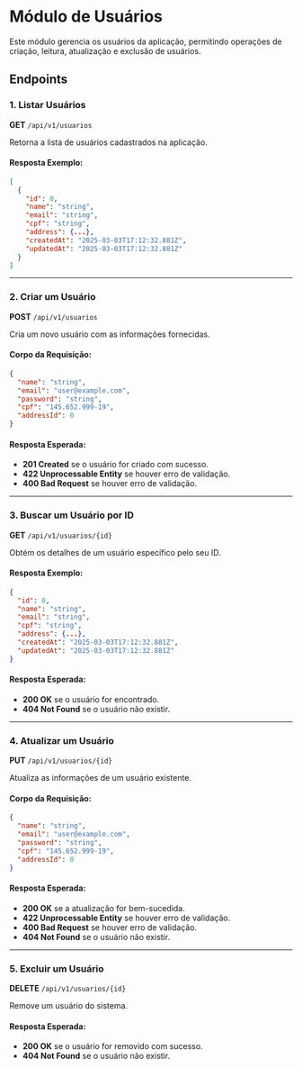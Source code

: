 # Módulo de Usuários

Este módulo gerencia os usuários da aplicação, permitindo operações de criação, leitura, atualização e exclusão de usuários.

## Endpoints

### 1. Listar Usuários

**GET** `/api/v1/usuarios`

Retorna a lista de usuários cadastrados na aplicação.

#### Resposta Exemplo:

```json
[
  {
    "id": 0,
    "name": "string",
    "email": "string",
    "cpf": "string",
    "address": {...},
    "createdAt": "2025-03-03T17:12:32.881Z",
    "updatedAt": "2025-03-03T17:12:32.881Z"
  }
]
```

---

### 2. Criar um Usuário

**POST** `/api/v1/usuarios`

Cria um novo usuário com as informações fornecidas.

#### Corpo da Requisição:

```json
{
  "name": "string",
  "email": "user@example.com",
  "password": "string",
  "cpf": "145.652.999-19",
  "addressId": 0
}
```

#### Resposta Esperada:
- **201 Created** se o usuário for criado com sucesso.
- **422 Unprocessable Entity** se houver erro de validação.
- **400 Bad Request** se houver erro de validação.

---

### 3. Buscar um Usuário por ID

**GET** `/api/v1/usuarios/{id}`

Obtém os detalhes de um usuário específico pelo seu ID.

#### Resposta Exemplo:

```json
{
  "id": 0,
  "name": "string",
  "email": "string",
  "cpf": "string",
  "address": {...},
  "createdAt": "2025-03-03T17:12:32.881Z",
  "updatedAt": "2025-03-03T17:12:32.881Z"
}
```

#### Resposta Esperada:
- **200 OK** se o usuário for encontrado.
- **404 Not Found** se o usuário não existir.

---

### 4. Atualizar um Usuário

**PUT** `/api/v1/usuarios/{id}`

Atualiza as informações de um usuário existente.

#### Corpo da Requisição:

```json
{
  "name": "string",
  "email": "user@example.com",
  "password": "string",
  "cpf": "145.652.999-19",
  "addressId": 0
}
```

#### Resposta Esperada:
- **200 OK** se a atualização for bem-sucedida.
- **422 Unprocessable Entity** se houver erro de validação.
- **400 Bad Request** se houver erro de validação.
- **404 Not Found** se o usuário não existir.

---

### 5. Excluir um Usuário

**DELETE** `/api/v1/usuarios/{id}`

Remove um usuário do sistema.

#### Resposta Esperada:
- **200 OK** se o usuário for removido com sucesso.
- **404 Not Found** se o usuário não existir.

